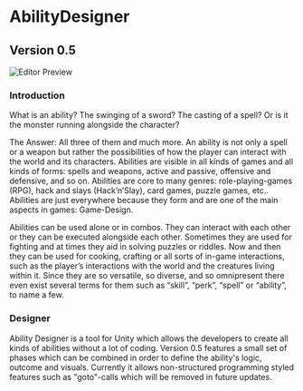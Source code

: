 # AbilityDesigner
## Version 0.5

![Editor Preview](http://marian-brinkmann.com/wp-content/uploads/2019/04/fullEditor.png)

### Introduction

What is an ability? The swinging of a sword? The casting of a spell? Or is it the monster running alongside the character?

The Answer: All three of them and much more. An ability is not only a spell or a weapon but rather the possibilities of how the player can interact with the world and its characters. Abilities are visible in all kinds of games and all kinds of forms: spells and weapons, active and passive, offensive and defensive, and so on. Abilities are core to many genres: role-playing-games (RPG), hack and slays (Hack’n’Slay), card games, puzzle games, etc.. Abilities are just everywhere because they form and are one of the main aspects in games: Game-Design.

Abilities can be used alone or in combos. They can interact with each other or they can be executed alongside each other. Sometimes they are used for fighting and at times they aid in solving puzzles or riddles. Now and then they can be used for cooking, crafting or all sorts of in-game interactions, such as the player’s interactions with the world and the creatures living within it. Since they are so versatile, so diverse, and so omnipresent there even exist several terms for them such as “skill”, “perk”, “spell” or “ability”, to name a few.

### Designer

Ability Designer is a tool for Unity which allows the developers to create all kinds of abilities without a lot of coding. Version 0.5 features a small set of phases which can be combined in order to define the ability's logic, outcome and visuals. Currently it allows non-structured programming styled features such as "goto"-calls which will be removed in future updates.
